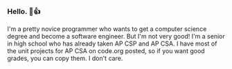 ### Hello. 🦐👍

I'm a pretty novice programmer who wants to get a computer science degree and become a software engineer.
But I'm not very good! I'm a senior in high school who has already taken AP CSP and AP CSA.
I have most of the unit projects for AP CSA on code.org posted, so if you want good grades, you can copy them.
I don't care.

